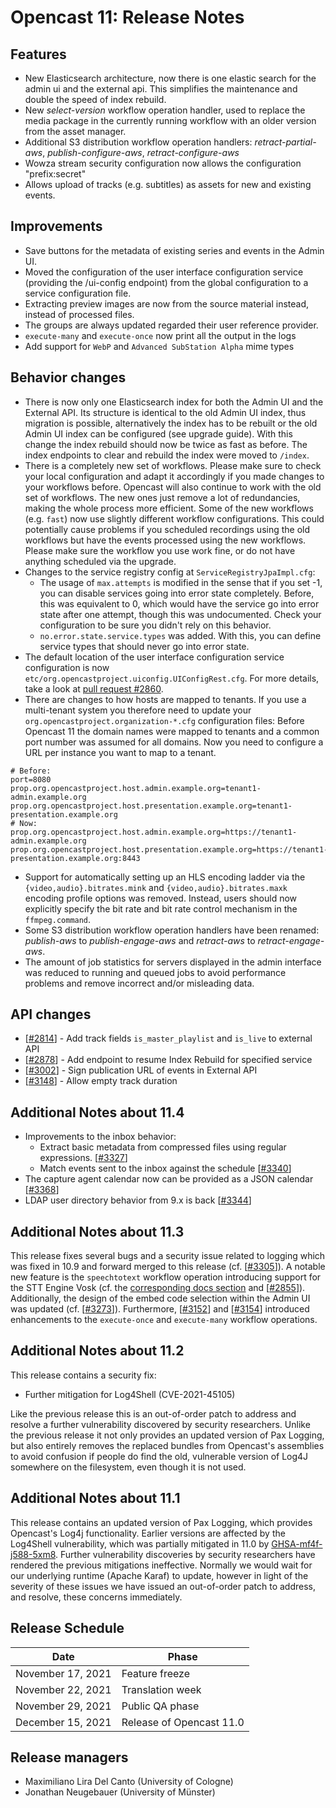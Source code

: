 # Opencast 11: Release Notes


Features
--------

- New Elasticsearch architecture, now there is one elastic search for the admin ui and the external api. This
  simplifies the maintenance and double the speed of index rebuild.
- New *select-version* workflow operation handler, used to replace the media package in the currently
  running workflow with an older version from the asset manager.
- Additional S3 distribution workflow operation handlers: *retract-partial-aws*, *publish-configure-aws*,
  *retract-configure-aws*
- Wowza stream security configuration now allows the configuration "prefix:secret"
- Allows upload of tracks (e.g. subtitles) as assets for new and existing
  events.

Improvements
------------

- Save buttons for the metadata of existing series and events in the Admin UI.
- Moved the configuration of the user interface configuration service (providing the /ui-config endpoint)
  from the global configuration to a service configuration file.
- Extracting preview images are now from the source material instead, instead of processed files.
- The groups are always updated regarded their user reference provider.
- `execute-many` and `execute-once` now print all the output in the logs
- Add support for `WebP` and `Advanced SubStation Alpha` mime types

Behavior changes
-----------------

- There is now only one Elasticsearch index for both the Admin UI and the External API. Its structure is identical
  to the old Admin UI index, thus migration is possible, alternatively the index has to be rebuilt or the old Admin UI
  index can be configured (see upgrade guide).
  With this change the index rebuild should now be twice as fast as before. The index endpoints to clear and rebuild
  the index were moved to `/index`.
- There is a completely new set of workflows. Please make sure to check your local configuration and adapt
  it accordingly if you made changes to your workflows before. Opencast will also continue to work with the old set of
  workflows. The new ones just remove a lot of redundancies, making the whole process more efficient.
  Some of the new workflows (e.g. `fast`) now use slightly different workflow configurations. This could potentially
  cause problems if you scheduled recordings using the old workflows but have the events processed using the new
  workflows. Please make sure the workflow you use work fine, or do not have anything scheduled via the upgrade.
- Changes to the service registry config at `ServiceRegistryJpaImpl.cfg`:
    - The usage of `max.attempts` is modified in the sense that if you set -1, you can disable services going into error
      state completely. Before, this was equivalent to 0, which would have the service go into error state after one
      attempt, though this was undocumented. Check your configuration to be sure you didn't rely on this behavior.
    - `no.error.state.service.types` was added. With this, you can define service types that should never go into error
      state.
- The default location of the user interface configuration service configuration is now
  `etc/org.opencastproject.uiconfig.UIConfigRest.cfg`. For more details, take a look at
  [pull request #2860](https://github.com/opencast/opencast/pull/2860).
- There are changes to how hosts are mapped to tenants. If you use a multi-tenant system you therefore need to update
  your `org.opencastproject.organization-*.cfg` configuration files:
  Before Opencast 11 the domain names were mapped to tenants and a common port number was assumed for all domains. Now
  you need to configure a URL per instance you want to map to a tenant.
```
# Before:
port=8080
prop.org.opencastproject.host.admin.example.org=tenant1-admin.example.org 
prop.org.opencastproject.host.presentation.example.org=tenant1-presentation.example.org
# Now:
prop.org.opencastproject.host.admin.example.org=https://tenant1-admin.example.org
prop.org.opencastproject.host.presentation.example.org=https://tenant1-presentation.example.org:8443
```
- Support for automatically setting up an HLS encoding ladder via the `{video,audio}.bitrates.mink`
  and `{video,audio}.bitrates.maxk` encoding profile options was removed. Instead, users should now explicitly specify
  the bit rate and bit rate control mechanism in the `ffmpeg.command`.
- Some S3 distribution workflow operation handlers have been renamed: *publish-aws* to *publish-engage-aws* and
  *retract-aws* to *retract-engage-aws*.
- The amount of job statistics for servers displayed in the admin interface was reduced to running and queued jobs to
  avoid performance problems and remove incorrect and/or misleading data.


API changes
-----------
- [[#2814](https://github.com/opencast/opencast/pull/2814)] - Add track fields `is_master_playlist` and `is_live` to
  external API
- [[#2878](https://github.com/opencast/opencast/pull/2878)] - Add endpoint to resume Index Rebuild for specified service
- [[#3002](https://github.com/opencast/opencast/pull/3002)] - Sign publication URL of events in External API
- [[#3148](https://github.com/opencast/opencast/pull/3148)] - Allow empty track duration

Additional Notes about 11.4
---------------------------

- Improvements to the inbox behavior:
    - Extract basic metadata from compressed files using regular expressions.
      [[#3327](https://github.com/opencast/opencast/pull/3327)]
    - Match events sent to the inbox against the schedule [[#3340](https://github.com/opencast/opencast/pull/3340)]
- The capture agent calendar now can be provided as a JSON calendar
  [[#3368](https://github.com/opencast/opencast/pull/3368)]
- LDAP user directory behavior from 9.x is back [[#3344](https://github.com/opencast/opencast/pull/3344)]

Additional Notes about 11.3
---------------------------

This release fixes several bugs and a security issue related to logging which was fixed in 10.9 and forward merged to
this release (cf. [[#3305](https://github.com/opencast/opencast/pull/3305)]). A notable new feature is the
`speechtotext` workflow operation introducing support for the STT Engine Vosk (cf. the
[corresponding docs section](workflowoperationhandlers/speech-to-text-woh.md) and
[[#2855](https://github.com/opencast/opencast/pull/2855)]). Additionally, the design of the embed code selection
within the Admin UI was updated (cf. [[#3273](https://github.com/opencast/opencast/pull/3273)]). Furthermore,
[[#3152](https://github.com/opencast/opencast/pull/3152)] and [[#3154](https://github.com/opencast/opencast/pull/3154)]
introduced enhancements to the `execute-once` and `execute-many` workflow operations.

Additional Notes about 11.2
---------------------------

This release contains a security fix:

- Further mitigation for Log4Shell (CVE-2021-45105)

Like the previous release this is an out-of-order patch to address and resolve a further vulnerability discovered
by security researchers. Unlike the previous release it not only provides an updated version of Pax Logging, but
also entirely removes the replaced bundles from Opencast's assemblies to avoid confusion if people do find the old,
vulnerable version of Log4J somewhere on the filesystem, even though it is not used.

Additional Notes about 11.1
---------------------------

This release contains an updated version of Pax Logging, which provides Opencast's Log4j functionality.  Earlier
versions are affected by the Log4Shell vulnerability, which was partially mitigated in 11.0 by
[GHSA-mf4f-j588-5xm8](https://github.com/opencast/opencast/security/advisories/GHSA-mf4f-j588-5xm8).  Further
vulnerability discoveries by security researchers have rendered the previous mitigations ineffective.  Normally
we would wait for our underlying runtime (Apache Karaf) to update, however in light of the severity of these issues
we have issued an out-of-order patch to address, and resolve, these concerns immediately.


Release Schedule
----------------

| Date                        | Phase                    |
|-----------------------------|--------------------------|
| November 17, 2021           | Feature freeze           |
| November 22, 2021           | Translation week         |
| November 29, 2021           | Public QA phase          |
| December 15, 2021           | Release of Opencast 11.0 |


Release managers
----------------

- Maximiliano Lira Del Canto (University of Cologne)
- Jonathan Neugebauer (University of Münster)

